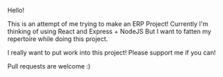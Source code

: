 Hello!

This is an attempt of me trying to make an ERP Project!
Currently I'm thinking of using React and Express + NodeJS
But I want to fatten my repertoire while doing this project.

I really want to put work into this project!
Please support me if you can!

Pull requests are welcome :)
